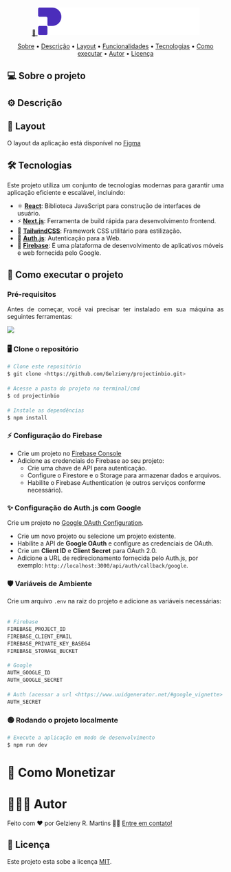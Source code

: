 <p align="center">
  <a href="#">
    🔗 <img src="https://raw.githubusercontent.com/Gelzieny/projectinbio/bc65da43f5a148b600a4e15bbd388c5784acbf50/.github/img/logo.svg"  alt="Logo project inbio" />
  </a>
</p>

<p align="center">
 <a href="#-sobre-o-projeto">Sobre</a> •
 <a href="#-descricao">Descrição</a> •
 <a href="#-layout">Layout</a> • 
 <a href="#-funcionalidades">Funcionalidades</a> • 
 <a href="#-tecnologias">Tecnologias</a> • 
 <a href="#-como-executar-o-projeto">Como executar</a> • 
 <a href="#-autor">Autor</a> • 
 <a href="#user-content--licença">Licença</a>
</p>

## 💻 Sobre o projeto

<p align="justify"></p>

## ⚙️ Descrição

<p align="justify"></p>

## 🎨 Layout

O layout da aplicação está disponível no [Figma](https://www.figma.com/design/nyYXKhuL54nnMuvOArgVzq/Project-in-bio-(Community)-(Copy)?node-id=0-1&p=f&t=qp5NPIH2ut9UBXgx-0)


## 🛠 Tecnologias

<p align="justify">Este projeto utiliza um conjunto de tecnologias modernas para garantir uma aplicação eficiente e escalável, incluindo:</p>

- ⚛️ **[React](https://reactjs.org/)**: Biblioteca JavaScript para construção de interfaces de usuário.
- ⚡ **[Next.js](https://nextjs.org/)**: Ferramenta de build rápida para desenvolvimento frontend.
- 🎨 **[TailwindCSS](https://tailwindcss.com/)**: Framework CSS utilitário para estilização.
- 🎨 **[Auth.js](https://authjs.dev/)**: Autenticação para a Web.
- 🎨 **[Firebase](https://firebase.google.com/)**: É uma plataforma de desenvolvimento de aplicativos móveis e web fornecida pelo Google.

## 🚀 Como executar o projeto

### Pré-requisitos

<p align="justify">Antes de começar, você vai precisar ter instalado em sua máquina as seguintes ferramentas:</p>

<a href="https://skillicons.dev">
  <img src="https://skillicons.dev/icons?i=git,nodejs,vscode" />
</a>

### 🖥️ Clone o repositório

```bash
# Clone este repositório
$ git clone <https://github.com/Gelzieny/projectinbio.git>

# Acesse a pasta do projeto no terminal/cmd
$ cd projectinbio

# Instale as dependências
$ npm install
```
### ⚡ Configuração do Firebase

- Crie um projeto no [Firebase Console](https://firebase.google.com/)
- Adicione as credenciais do Firebase ao seu projeto:
  - Crie uma chave de API para autenticação.
  - Configure o Firestore e o Storage para armazenar dados e arquivos.
  - Habilite o Firebase Authentication (e outros serviços conforme necessário).


### ✨ Configuração do Auth.js com Google

Crie um projeto no [Google OAuth Configuration](https://console.developers.google.com/apis/credentials).

- Crie um novo projeto ou selecione um projeto existente.
- Habilite a API de **Google OAuth** e configure as credenciais de OAuth.
- Crie um **Client ID** e **Client Secret** para OAuth 2.0.
- Adicione a URL de redirecionamento fornecida pelo Auth.js, por exemplo: `http://localhost:3000/api/auth/callback/google`.

### 🛡️ Variáveis de Ambiente
Crie um arquivo `.env` na raiz do projeto e adicione as variáveis necessárias:

````bash

# Firebase
FIREBASE_PROJECT_ID
FIREBASE_CLIENT_EMAIL
FIREBASE_PRIVATE_KEY_BASE64
FIREBASE_STORAGE_BUCKET

# Google
AUTH_GOOGLE_ID
AUTH_GOOGLE_SECRET

# Auth (acessar a url <https://www.uuidgenerator.net/#google_vignette> gerar um id)
AUTH_SECRET
````

### 🟢 Rodando o projeto localmente

```bash
# Execute a aplicação em modo de desenvolvimento
$ npm run dev
```

# 💸 Como Monetizar

# 🧑🏻‍💻 Autor

Feito com ❤️ por Gelzieny R. Martins 👋🏽 [Entre em contato!](https://www.linkedin.com/in/gelzieny-r-martins-180551106/)

## 📝 Licença

Este projeto esta sobe a licença [MIT](./LICENSE).